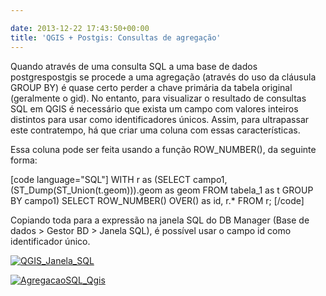 ```yaml
---

date: 2013-12-22 17:43:50+00:00
title: 'QGIS + Postgis: Consultas de agregação'
---
```


Quando através de uma consulta SQL a uma base de dados postgrespostgis se procede a uma agregação (através do uso da cláusula GROUP BY) é quase certo perder a chave primária da tabela original (geralmente o gid). No entanto, para visualizar o resultado de consultas SQL em QGIS é necessário que exista um campo com valores inteiros distintos para usar como identificadores únicos. Assim, para ultrapassar este contratempo, há que criar uma coluna com essas características.

Essa coluna pode ser feita usando a função ROW_NUMBER(), da seguinte forma:

[code language="SQL"]
WITH r as (SELECT
               campo1,
               (ST_Dump(ST_Union(t.geom))).geom as geom
           FROM
               tabela_1 as t
           GROUP BY
               campo1)
SELECT
    ROW_NUMBER() OVER() as id,
    r.*
FROM r;
[/code]

Copiando toda para a expressão na janela SQL do DB Manager (Base de dados > Gestor BD > Janela SQL), é possível usar o campo id como identificador único.

[![QGIS_Janela_SQL](http://sigsemgrilhetas.files.wordpress.com/2013/12/qgis_janela_sql1.png?w=584)
](http://sigsemgrilhetas.files.wordpress.com/2013/12/qgis_janela_sql1.png)

[![AgregacaoSQL_Qgis](http://sigsemgrilhetas.files.wordpress.com/2013/12/agregacaosql_qgis.png?w=584)
](http://sigsemgrilhetas.files.wordpress.com/2013/12/agregacaosql_qgis.png)

